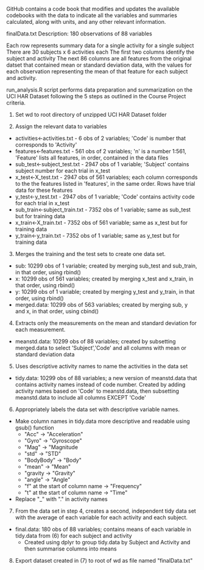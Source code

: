 GitHub contains a code book that modifies and updates the available codebooks with the data to indicate all the variables and summaries calculated, along with units, 
and any other relevant information.

finalData.txt Description:
180 observations of 88 variables

Each row represents summary data for a single activity for a single subject
There are 30 subjects x 6 activities each
The first two columns identify the subject and activity
The next 86 columns are all features from the original datset that contained mean or standard deviation data, with the values for each observation representing the mean 
  of that feature for each subject and activity.

run_analysis.R script performs data preparation and summarization on the UCI HAR Dataset following the 5 steps as outlined in the Course Project criteria.

1) Set wd to root directory of unzipped UCI HAR Dataset folder

2) Assign the relevant data to variables
  - activities<-activities.txt - 6 obs of 2 variables; 'Code' is number that corresponds to 'Activity'
  - features<-features.txt - 561 obs of 2 variables; 'n' is a number 1:561, 'Feature' lists all features, in order, contained in the data files
  - sub_test<-subject_test.txt - 2947 obs of 1 variable; 'Subject' contains subject number for each trial in x_test
  - x_test<-X_test.txt - 2947 obs of 561 variables; each column corresponds to the the features listed in 'features', in the same order. Rows have trial data for these features
  - y_test<-y_test.txt - 2947 obs of 1 variable; 'Code' contains activity code for each trial in x_test
  - sub_train<-subject_train.txt - 7352 obs of 1 variable;  same as sub_test but for training data
  - x_train<-X_train.txt - 7352 obs of 561 variable; same as x_test but for training data
  - y_train<-y_train.txt - 7352 obs of 1 variable; same as y_test but for training data

3) Merges the training and the test sets to create one data set.
  - sub: 10299 obs of 1 variable; created by merging sub_test and sub_train, in that order, using rbind()
  - x: 10299 obs of 561 variables; created by merging x_test and x_train, in that order, using rbind()
  - y: 10299 obs of 1 variable; created by merging y_test and y_train, in that order, using rbind()
  - merged.data: 10299 obs of 563 variables; created by merging sub, y and x, in that order, using cbind()
 
4) Extracts only the measurements on the mean and standard deviation for each measurement. 
  - meanstd.data: 10299 obs of 88 variables; created by subsetting merged.data to select 'Subject','Code' and all columns with mean or standard deviation data

5) Uses descriptive activity names to name the activities in the data set
  - tidy.data: 10299 obs of 88 variables; a new version of meanstd.data that contains activity names instead of code number. Created by adding activity names based on 'Code' 
      to meanstd.data, then subsetting meanstd.data to include all columns EXCEPT 'Code'
 
6) Appropriately labels the data set with descriptive variable names. 
  - Make column names in tidy.data more descriptive and readable using gsub() function  
    - "Acc" -> "Acceleration"
    - "Gyro" -> "Gyroscope"
    - "Mag" -> "Magnitude
    - "std" -> "STD"
    - "BodyBody" -> "Body"
    - "mean" -> "Mean"
    - "gravity -> "Gravity"
    - "angle" -> "Angle"
    - "f" at the start of column name -> "Frequency"
    - "t" at the start of column name -> "Time"
  - Replace "\_" with "." in activity names
     
7) From the data set in step 4, creates a second, independent tidy data set with the average of each variable for each activity and each subject.
  - final.data: 180 obs of 88 variables; contains means of each variable in tidy.data from (6) for each subject and activity
    - Created using dplyr to group tidy.data by Subject and Activity and then summarise columns into means

8) Export dataset created in (7) to root of wd as file named "finalData.txt"
